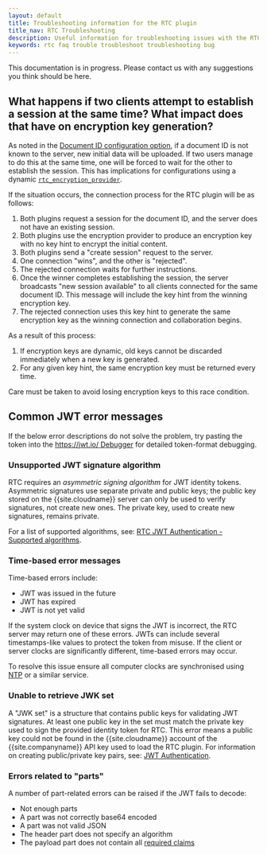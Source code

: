 ```yaml
---
layout: default
title: Troubleshooting information for the RTC plugin
title_nav: RTC Troubleshooting
description: Useful information for troubleshooting issues with the RTC plugin.
keywords: rtc faq trouble troubleshoot troubleshooting bug
---
```


This documentation is in progress. Please contact us with any suggestions you think should be here.

## What happens if two clients attempt to establish a session at the same time? What impact does that have on encryption key generation?

As noted in the [Document ID configuration option]({{site.baseurl}}/rtc/configuration/#rtc_document_id), if a document ID is not known to the server, new initial data will be uploaded. If two users manage to do this at the same time, one will be forced to wait for the other to establish the session. This has implications for configurations using a dynamic [`rtc_encryption_provider`]({{site.baseurl}}/rtc/configuration/#rtc_encryption_provider).

If the situation occurs, the connection process for the RTC plugin will be as follows:

1. Both plugins request a session for the document ID, and the server does not have an existing session.
1. Both plugins use the encryption provider to produce an encryption key with no key hint to encrypt the initial content.
1. Both plugins send a "create session" request to the server.
1. One connection "wins", and the other is "rejected".
1. The rejected connection waits for further instructions.
1. Once the winner completes establishing the session, the server broadcasts "new session available" to all clients connected for the same document ID. This message will include the key hint from the winning encryption key.
1. The rejected connection uses this key hint to generate the same encryption key as the winning connection and collaboration begins.

As a result of this process:

1. If encryption keys are dynamic, old keys cannot be discarded immediately when a new key is generated.
2. For any given key hint, the same encryption key must be returned every time.

Care must be taken to avoid losing encryption keys to this race condition.

## Common JWT error messages

If the below error descriptions do not solve the problem, try pasting the token into the [https://jwt.io/ Debugger](https://jwt.io/#debugger-io) for detailed token-format debugging.

### Unsupported JWT signature algorithm

RTC requires an _asymmetric signing algorithm_ for JWT identity tokens. Asymmetric signatures use separate private and public keys; the public key stored on the {{site.cloudname}} server can only be used to verify signatures, not create new ones. The private key, used to create new signatures, remains private. 

For a list of supported algorithms, see: [RTC JWT Authentication - Supported algorithms]({{site.baseurl}}/rtc/jwt-authentication/#supportedalgorithms).

### Time-based error messages

Time-based errors include:

* JWT was issued in the future
* JWT has expired
* JWT is not yet valid

If the system clock on device that signs the JWT is incorrect, the RTC server may return one of these errors. JWTs can include several timestamps-like values to protect the token from misuse. If the client or server clocks are significantly different, time-based errors may occur.

To resolve this issue ensure all computer clocks are synchronised using [NTP](https://en.wikipedia.org/wiki/Network_Time_Protocol) or a similar service.

### Unable to retrieve JWK set

A "JWK set" is a structure that contains public keys for validating JWT signatures. At least one public key in the set must match the private key used to sign the provided identity token for RTC. This error means a public key could not be found in the {{site.cloudname}} account of the {{site.companyname}} API key used to load the RTC plugin. For information on creating public/private key pairs, see: [JWT Authentication]({{site.baseurl}}/rtc/jwt-authentication/#privatepublickeypairsfortinycloudservices).

### Errors related to "parts"

A number of part-related errors can be raised if the JWT fails to decode:

* Not enough parts
* A part was not correctly base64 encoded
* A part was not valid JSON
* The header part does not specify an algorithm
* The payload part does not contain all [required claims]({{site.baseurl}}/rtc/jwt-authentication/#claims)
